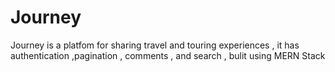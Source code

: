 # Journey
Journey is a platfom for sharing travel and touring experiences , it has authentication ,pagination , comments , and search , bulit using MERN Stack 
